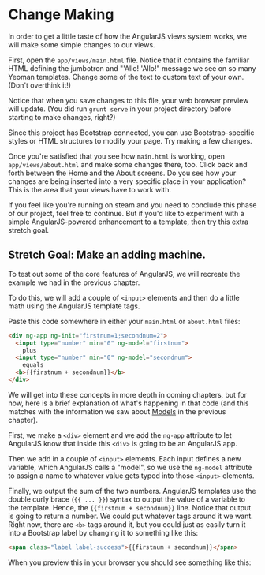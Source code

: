 # Change Making
In order to get a little taste of how the AngularJS views system works, we will make some simple changes to our views. 

First, open the `app/views/main.html` file. Notice that it contains the familiar HTML defining the jumbotron and "'Allo! 'Allo!" message we see on so many Yeoman templates. Change some of the text to custom text of your own. (Don't overthink it!) 

Notice that when you save changes to this file, your web browser preview will update. (You did run `grunt serve` in your project directory before starting to make changes, right?)

Since this project has Bootstrap connected, you can use Bootstrap-specific styles or HTML structures to modify your page. Try making a few changes.

Once you're satisfied that you see how `main.html` is working, open `app/views/about.html` and make some changes there, too. Click back and forth between the Home and the About screens. Do you see how your changes are being inserted into a very specific place in your application? This is the area that your views have to work with.

If you feel like you're running on steam and you need to conclude this phase of our project, feel free to continue. But if you'd like to experiment with a simple AngularJS-powered enhancement to a template, then try this extra stretch goal.

## Stretch Goal: Make an adding machine.
To test out some of the core features of AngularJS, we will recreate the example we had in the previous chapter.

To do this, we will add a couple of `<input>` elements and then do a little math using the AngularJS template tags. 

Paste this code somewhere in either your `main.html` or `about.html` files:

```html
<div ng-app ng-init="firstnum=1;secondnum=2">
  <input type="number" min="0" ng-model="firstnum">
    plus
  <input type="number" min="0" ng-model="secondnum">
    equals 
  <b>{{firstnum + secondnum}}</b>
</div>
```

We will get into these concepts in more depth in coming chapters, but for now, here is a brief explanation of what's happening in that code (and this matches with the information we saw about [Models](frameworks_overview/ng_models.md) in the previous chapter).

First, we make a `<div>` element and we add the `ng-app` attribute to let AngularJS know that inside this `<div>` is going to be an AngularJS app.

Then we add in a couple of `<input>` elements. Each input defines a new variable, which AngularJS calls a "model", so we use the `ng-model` attribute to assign a name to whatever value gets typed into those `<input>` elements.

Finally, we output the sum of the two numbers. AngularJS templates use the double curly brace (`{{ ... }}`) syntax to output the value of a variable to the template. Hence, the `{{firstnum + secondnum}}` line. Notice that output is going to return a number. We could put whatever tags around it we want. Right now, there are `<b>` tags around it, but you could just as easily turn it into a Bootstrap label by changing it to something like this:

```html
<span class="label label-success">{{firstnum + secondnum}}</span>
```

When you preview this in your browser you should see something like this:


